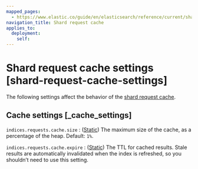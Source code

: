 ```yaml
---
mapped_pages:
  - https://www.elastic.co/guide/en/elasticsearch/reference/current/shard-request-cache-settings.html
navigation_title: Shard request cache
applies_to:
  deployment:
    self:
---
```

# Shard request cache settings [shard-request-cache-settings]

The following settings affect the behavior of the [shard request cache](/reference/elasticsearch/rest-apis/shard-request-cache.md).

## Cache settings [_cache_settings]

`indices.requests.cache.size`
:   ([Static](docs-content://deploy-manage/deploy/self-managed/configure-elasticsearch.md#static-cluster-setting)) The maximum size of the cache, as a percentage of the heap. Default: `1%`.

`indices.requests.cache.expire`
:   ([Static](docs-content://deploy-manage/deploy/self-managed/configure-elasticsearch.md#static-cluster-setting)) The TTL for cached results. Stale results are automatically invalidated when the index is refreshed, so you shouldn’t need to use this setting.
